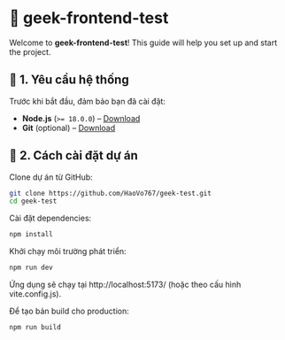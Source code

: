 # 📌 geek-frontend-test

Welcome to **geek-frontend-test**! This guide will help you set up and start the project.

## 📌 1. Yêu cầu hệ thống

Trước khi bắt đầu, đảm bảo bạn đã cài đặt:

- **Node.js** (`>= 18.0.0`) – [Download](https://nodejs.org/)
- **Git** (optional) – [Download](https://git-scm.com/)

## 🔹 2. Cách cài đặt dự án

Clone dự án từ GitHub:

```bash
git clone https://github.com/HaoVo767/geek-test.git
cd geek-test
```

Cài đặt dependencies:

```bash
npm install
```

Khởi chạy môi trường phát triển:

```bash
npm run dev
```

Ứng dụng sẽ chạy tại http://localhost:5173/ (hoặc theo cấu hình vite.config.js).

Để tạo bản build cho production:

```bash
npm run build
```
